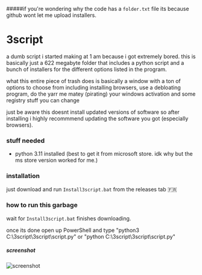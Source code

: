 #####if you're wondering why the code has a `folder.txt` file its because github wont let me upload installers.

# 3script
a dumb script i started making at 1 am because i got extremely bored.
this is basically just a 622 megabyte folder that includes a python script and a bunch of installers for the different options listed in the program.

what this entire piece of trash does is basically a window with a ton of options to choose from including installing browsers, use a debloating program, do the yarr me matey (pirating) your windows activation and some registry stuff you can change

just be aware this doesnt install updated versions of software so after installing i highly recommmend updating the software you got (especially browsers).

### stuff needed

- python 3.11 installed (best to get it from microsoft store. idk why but the ms store version worked for me.)

### installation
just download and run `Install3script.bat` from the releases tab :fr:

### how to run this garbage

wait for `Install3script.bat` finishes downloading.

once its done open up PowerShell and type "python3 C:\3script\3script\script.py" or "python C:\3script\3script\script.py"

##### screenshot

![screenshot](https://media.discordapp.net/attachments/1028398976640229380/1137085880201384047/image.png)
